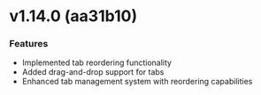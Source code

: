 # v1.14.0 (aa31b10)

### Features
- Implemented tab reordering functionality
- Added drag-and-drop support for tabs
- Enhanced tab management system with reordering capabilities